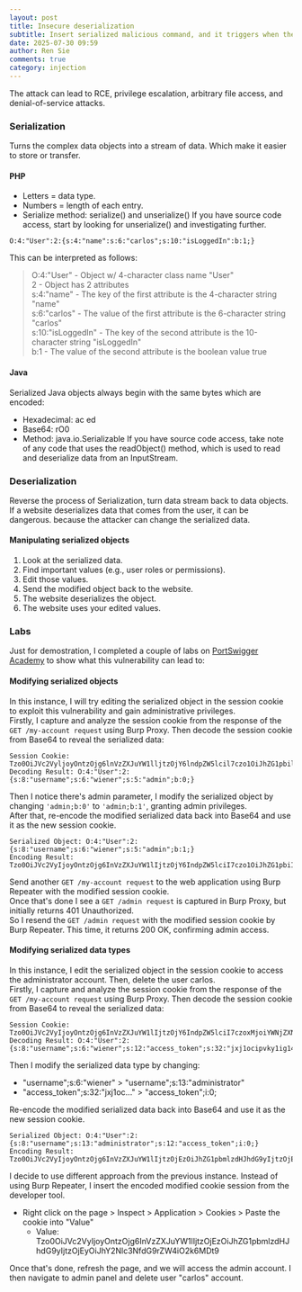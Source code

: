 ```yaml
---
layout: post
title: Insecure deserialization
subtitle: Insert serialized malicious command, and it triggers when the application deserialization.
date: 2025-07-30 09:59
author: Ren Sie
comments: true
category: injection
---
```


The attack can lead to RCE, privilege escalation, arbitrary file access, and denial-of-service attacks.

### Serialization
Turns the complex data objects into a stream of data. Which make it easier to store or transfer.

#### PHP
- Letters = data type.
- Numbers = length of each entry.
- Serialize method: serialize() and unserialize()
If you have source code access, start by looking for unserialize() and investigating further. 
~~~
O:4:"User":2:{s:4:"name":s:6:"carlos";s:10:"isLoggedIn":b:1;} 
~~~
This can be interpreted as follows:
> O:4:"User" - Object w/ 4-character class name "User"  
> 2 - Object has 2 attributes  
> s:4:"name" - The key of the first attribute is the 4-character string "name"  
> s:6:"carlos" - The value of the first attribute is the 6-character string "carlos"  
> s:10:"isLoggedIn" - The key of the second attribute is the 10-character string "isLoggedIn"  
> b:1 - The value of the second attribute is the boolean value true

#### Java
Serialized Java objects always begin with the same bytes which are encoded:
- Hexadecimal: ac ed
- Base64: rO0
- Method: java.io.Serializable
If you have source code access, take note of any code that uses the readObject() method, which is used to read and deserialize data from an InputStream.  

### Deserialization
Reverse the process of Serialization, turn data stream back to data objects.  
If a website deserializes data that comes from the user, it can be dangerous. because the attacker can change the serialized data.

#### Manipulating serialized objects
1. Look at the serialized data.
2. Find important values (e.g., user roles or permissions).
3. Edit those values.
4. Send the modified object back to the website.
5. The website deserializes the object.
6. The website uses your edited values.

### Labs
Just for demostration, I completed a couple of labs on [PortSwigger Academy](https://portswigger.net/web-security/all-labs#insecure-deserialization) to show what this vulnerability can lead to:

#### Modifying serialized objects 
In this instance, I will try editing the serialized object in the session cookie to exploit this vulnerability and gain administrative privileges.  
Firstly, I capture and analyze the session cookie from the response of the `GET /my-account request` using Burp Proxy. Then decode the session cookie from Base64 to reveal the serialized data: 
~~~
Session Cookie: Tzo0OiJVc2VyljoyOntzOjg6lnVzZXJuYW1lljtzOjY6lndpZW5lcil7czo1OiJhZG1pbil7YjowO30
Decoding Result: O:4:"User":2:{s:8:"username";s:6:"wiener";s:5:"admin";b:0;}
~~~

Then I notice there's admin parameter, I modify the serialized object by changing `'admin;b:0'` to `'admin;b:1'`, granting admin privileges.  
After that, re-encode the modified serialized data back into Base64 and use it as the new session cookie. 
~~~
Serialized Object: O:4:"User":2:{s:8:"username";s:6:"wiener";s:5:"admin";b:1;} 
Encoding Result: Tzo0OiJVc2VyIjoyOntzOjg6InVzZXJuYW1lIjtzOjY6IndpZW5lciI7czo1OiJhZG1pbiI7YjoxO30g
~~~

Send another `GET /my-account request` to the web application using Burp Repeater with the modified session cookie.  
Once that's done I see a `GET /admin request` is captured in Burp Proxy, but initially returns 401 Unauthorized.  
So I resend the `GET /admin request` with the modified session cookie by Burp Repeater. This time, it returns 200 OK, confirming admin access.

#### Modifying serialized data types
In this instance, I edit the serialized object in the session cookie to access the administrator account. Then, delete the user carlos.  
Firstly, I capture and analyze the session cookie from the response of the `GET /my-account request` using Burp Proxy. Then decode the session cookie from Base64 to reveal the serialized data: 
~~~
Session Cookie: Tzo0OiJVc2VyIjoyOntzOjg6InVzZXJuYW1lIjtzOjY6IndpZW5lciI7czoxMjoiYWNjZXNzX3Rva2VuIjtzOjMyOiJqeGoxb2NpcHZreTFpZzE0bzF1ajV0Nmt5bHlpYnoweiI7
Decoding Result: O:4:"User":2:{s:8:"username";s:6:"wiener";s:12:"access_token";s:32:"jxj1ocipvky1ig14o1uj5t6kylyibz0z";
~~~

Then I modify the serialized data type by changing:  
 - "username";s:6:"wiener" > "username";s:13:"administrator"
 - "access_token";s:32:"jxj1oc..." > "access_token";i:0;

Re-encode the modified serialized data back into Base64 and use it as the new session cookie.
~~~
Serialized Object: O:4:"User":2:{s:8:"username";s:13:"administrator";s:12:"access_token";i:0;}
Encoding Result: Tzo0OiJVc2VyIjoyOntzOjg6InVzZXJuYW1lIjtzOjEzOiJhZG1pbmlzdHJhdG9yIjtzOjEyOiJhY2Nlc3NfdG9rZW4iO2k6MDt9
~~~

I decide to use different approach from the previous instance. Instead of using Burp Repeater, I insert the encoded modified cookie session from the developer tool. 
- Right click on the page > Inspect > Application > Cookies > Paste the cookie into "Value"
  - Value: Tzo0OiJVc2VyIjoyOntzOjg6InVzZXJuYW1lIjtzOjEzOiJhZG1pbmlzdHJhdG9yIjtzOjEyOiJhY2Nlc3NfdG9rZW4iO2k6MDt9
 
Once that's done, refresh the page, and we will access the admin account. I then navigate to admin panel and delete user "carlos" account.
